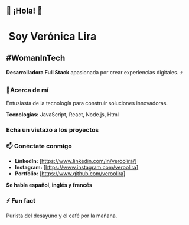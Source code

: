 ## 👋 ¡Hola! 👋

# ‍ **Soy Verónica Lira**
## #WomanInTech

**Desarrolladora Full Stack** apasionada por crear experiencias digitales. ⚡

### 💬Acerca de mí

Entusiasta de la tecnología para construir soluciones innovadoras. 

**Tecnologías:** JavaScript, React, Node.js, Html

###  Echa un vistazo a los proyectos

###  📫 Conéctate conmigo

* **LinkedIn:** [https://www.linkedin.com/in/veroolira/]
* **Instagram:** [https://www.instagram.com/veroolira]
* **Portfolio:** [https://www.github.com/veroolira]

**Se habla español, inglés y francés**

###  ⚡ Fun fact

Purista del desayuno y el café por la mañana.


